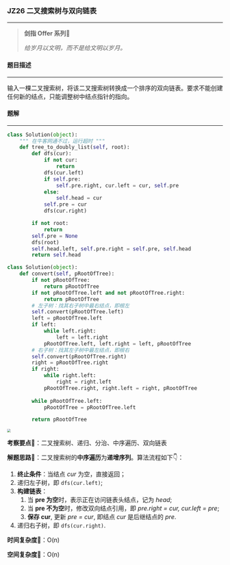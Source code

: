 ### JZ26 二叉搜索树与双向链表

---



> **剑指 Offer 系列**🌟
>
> *给岁月以文明，而不是给文明以岁月。*



#### 题目描述

---

输入一棵二叉搜索树，将该二叉搜索树转换成一个排序的双向链表。要求不能创建任何新的结点，只能调整树中结点指针的指向。



#### 题解

---

```python
class Solution(object):
    """ 在牛客网通不过，运行超时 """
    def tree_to_doubly_list(self, root):
        def dfs(cur):
            if not cur:
                return
            dfs(cur.left)
            if self.pre:
                self.pre.right, cur.left = cur, self.pre
            else:
                self.head = cur
            self.pre = cur
            dfs(cur.right)

        if not root:
            return
        self.pre = None
        dfs(root)
        self.head.left, self.pre.right = self.pre, self.head
        return self.head
```



```python
class Solution(object):
    def convert(self, pRootOfTree):
        if not pRootOfTree:
            return pRootOfTree
        if not pRootOfTree.left and not pRootOfTree.right:
            return pRootOfTree
        # 左子树：找其右子树中最右结点，即根左
        self.convert(pRootOfTree.left)
        left = pRootOfTree.left
        if left:
            while left.right:
                left = left.right
            pRootOfTree.left, left.right = left, pRootOfTree
        # 右子树：找其左子树中最左结点，即根右
        self.convert(pRootOfTree.right)
        right = pRootOfTree.right
        if right:
            while right.left:
                right = right.left
            pRootOfTree.right, right.left = right, pRootOfTree
        
        while pRootOfTree.left:
            pRootOfTree = pRootOfTree.left

        return pRootOfTree
```



<img src="https://tva1.sinaimg.cn/large/007S8ZIlly1giq7d223jnj30nk0hitbu.jpg" style="zoom:50%;" />



**考察要点**🍥：二叉搜索树、递归、分治、中序遍历、双向链表

**解题思路**🍬：二叉搜索树的**中序遍历**为**递增序列**。算法流程如下👇：

1. **终止条件**：当结点 *cur* 为空，直接返回；
2. 递归左子树，即 `dfs(cur.left)`;
3. **构建链表**：
   1. 当 **pre 为空**时，表示正在访问链表头结点，记为 *head*;
   2. 当 **pre 不为空**时，修改双向结点引用，即 *pre.right = cur, cur.left = pre*;
   3. **保存 cur**, 更新 *pre = cur*, 即结点 *cur* 是后继结点的 *pre*.
4. 递归右子树，即 `dfs(cur.right)`.



**时间复杂度**🍉：O(n)

**空间复杂度**🍭：O(n)


